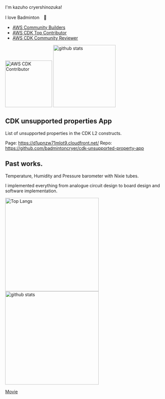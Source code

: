 I'm kazuho cryershinozuka!

I love Badminton　🏸　

- [AWS Community Builders](https://aws.amazon.com/jp/developer/community/community-builders/community-builders-directory/?cb-cards.sort-by=item.additionalFields.cbName&cb-cards.sort-order=asc&awsf.builder-category=*all&awsf.location=*all&awsf.year=*all&cb-cards.q=kazuho&cb-cards.q_operator=AND)
- [AWS CDK Top Contributor](https://github.com/aws/aws-cdk/blob/main/CONTRIBUTORS.md)
- [AWS CDK Community Reviewer](https://github.com/aws/aws-cdk/wiki/CDK-Community-PR-Reviews)

<p align="left">
  <img alt="AWS CDK Contributor" height="150px" src="https://cdk-stats.vercel.app/api?username=badmintoncryer" />
  <img alt="github stats" height="200px" src="https://github-readme-stats.vercel.app/api?username=badmintoncryer&theme=onedark&show_icons=ture" />
</p>

## CDK unsupported properties App

List of unsupported properties in the CDK L2 constructs.

Page: <https://d1upnzw71mlot9.cloudfront.net/>
Repo: <https://github.com/badmintoncryer/cdk-unsupported-property-app>


## Past works.
Temperature, Humidity and Pressure barometer with Nixie tubes.

I implemented everything from analogue circuit design to board design and software implementation.


<p align="left"> 
  <img alt="Top Langs" height="300px" src="https://user-images.githubusercontent.com/64848616/221585177-107b6846-eeb8-4d6c-87d1-512ed03a3435.jpg" />
  <img alt="github stats" height="300px" src="https://user-images.githubusercontent.com/64848616/221585191-0335c0a3-731f-4cc2-a930-41afc94decdd.jpg" />
</p>

[Movie](https://user-images.githubusercontent.com/64848616/221582740-e0a4b2ab-accf-4f7c-9ca1-1ef2a64a822d.mp4)


<!---
badmintoncryer/badmintoncryer is a ✨ special ✨ repository because its `README.md` (this file) appears on your GitHub profile.
You can click the Preview link to take a look at your changes.
--->
